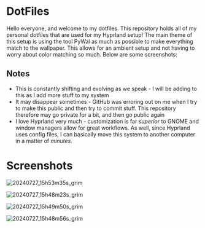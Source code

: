 # DotFiles

Hello everyone, and welcome to my dotfiles.  This repository holds all of my personal dotfiles that are used for my Hyprland
setup! The main theme of this setup is using the tool PyWal as much as possible to make everything match to the wallpaper. 
This allows for an ambient setup and not having to worry about color matching so much.  Below are some screenshots:

## Notes

- This is constantly shifting and evolving as we speak - I will be adding to this as I add more stuff to my system
- It may disappear sometimes - GitHub was erroring out on me when I try to make this public and then try to commit stuff. This repository therefore may go private for a bit, and then go public again
- I love Hyprland very much - customization is far _superior_ to GNOME and window managers allow for great workflows.  As well, since Hyprland uses config files, I can basically move this system to another computer in a matter of _minutes_.

# Screenshots

![20240727_15h53m35s_grim](https://github.com/user-attachments/assets/fd9974f6-5d12-4632-af5f-8580fdaa2d79)

![20240727_15h48m23s_grim](https://github.com/user-attachments/assets/0409163b-b9f0-49ef-b61e-e43837699955)

![20240727_15h49m50s_grim](https://github.com/user-attachments/assets/7d33d424-fca9-41c3-be52-ee1b4ca74986)

![20240727_15h48m56s_grim](https://github.com/user-attachments/assets/6f31e69a-00af-416d-941d-516745ab79a5)
